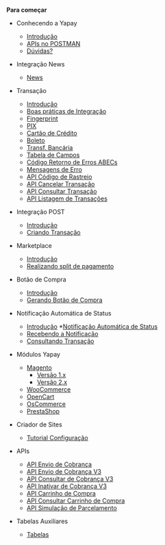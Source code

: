 <!-- docs/_sidebar.md -->

**Para começar**

* Conhecendo a Yapay
	* [Introdução](/)	
	* [APIs no POSTMAN](postman-yapay.md)
	* [Dúvidas?](atendimento-yapay.md)

* Integração News
	* [News](integracao-news.md)

* Transação
	* [Introdução](transacao-introducao.md)
	* [Boas práticas de Integração](boas-praticas-integracao.md)
	* [Fingerprint](transacao-fingerprint.md)
	* [PIX](transacao-pix.md) 	 
	* [Cartão de Crédito](transacao-cartao-credito.md)	
	* [Boleto](transacao-boleto.md)
	* [Transf. Bancária](transacao-tef.md)
	* [Tabela de Campos](transacao-tabela-campos.md)
	* [Código Retorno de Erros ABECs](transacao-codigos-retorno-abecs.md)
	* [Mensagens de Erro](transacao-erros.md)
	* [API Código de Rastreio](api-codigo-rastreio.md)
	* [API Cancelar Transação](api-cancelar-transacao.md)
	* [API Consultar Transação](api-consultar-transacao.md)	
	* [API Listagem de Transações](api-listar-transacoes.md)


* Integração POST
	* [Introdução](integracao-post-introducao.md)	
	* [Criando Transação](integracao-post-criando.md)			

* Marketplace
	* [Introdução](marketplace-introducao.md)
	* [Realizando split de pagamento](marketplace-realizando-split.md)

* Botão de Compra
	* [Introdução](botao-compra-introducao.md)
	* [Gerando Botão de Compra](botao-compra-gerando.md)

* Notificação Automática de Status
	* [Introdução](notificacao-automatica-status-introducao.md)
	*[Notificação Automática de Status](notificacao-automatica-status-content.md)
	* [Recebendo a Notificação](notificacao-automatica-status-receber.md)
	* [Consultando Transação](notificacao-automatica-status-consulta-transacao.md)

* Módulos Yapay
	* [Magento](modulos-yapay-magento-introducao.md)
		* [Versão 1.x](modulos-yapay-magento.md)
		* [Versão 2.x](modulos-yapay-magento2.md)
	* [WooCommerce](modulos-yapay-woocommerce.md)
	* [OpenCart](modulos-yapay-opencart.md)
	* [OsCommerce](modulos-yapay-oscommerce.md)
	* [PrestaShop](modulos-yapay-prestashop.md)

* Criador de Sites
	* [Tutorial Configuração](criador-sites.md)

* APIs	
	* [API Envio de Cobrança](api-envio-cobranca.md)
	* [API Envio de Cobrança V3](api-envio-cobranca-v3.md)
	* [API Consultar de Cobrança V3](api-consulta-cobranca-v3.md)
	* [API Inativar de Cobrança V3](api-inativar-cobranca-v3.md)
	* [API Carrinho de Compra](api-carrinho-compra.md)
	* [API Consultar Carrinho de Compra](api-consultar-carrinho-compra.md)
	* [API Simulação de Parcelamento](api-simulacao-parcelamento.md)
	

* Tabelas Auxiliares
	* [Tabelas](tabelas.md)

